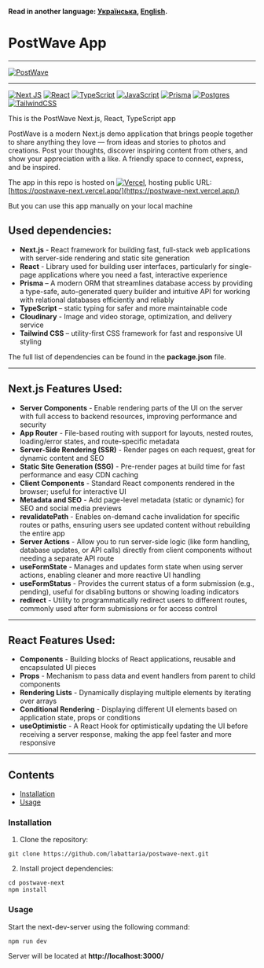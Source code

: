 **Read in another language: [Українська](README.ukr.md), [English](README.md).**

# PostWave App

---

[![PostWave](https://i.gyazo.com/7588c2966a3f623a611d171283863659.gif)](https://gyazo.com/7588c2966a3f623a611d171283863659)

---

[![Next JS](https://img.shields.io/badge/Next-black?style=for-the-badge&logo=next.js&logoColor=white)](#)
[![React](https://img.shields.io/badge/react-%2320232a.svg?style=for-the-badge&logo=react&logoColor=%2361DAFB)](#)
[![TypeScript](https://img.shields.io/badge/typescript-%23007ACC.svg?style=for-the-badge&logo=typescript&logoColor=white)](#)
[![JavaScript](https://img.shields.io/badge/JavaScript-323330?style=for-the-badge&logo=javascript&logoColor=F7DF1E)](#)
[![Prisma](https://img.shields.io/badge/Prisma-3982CE?style=for-the-badge&logo=Prisma&logoColor=white)](#)
[![Postgres](https://img.shields.io/badge/postgres-%23316192.svg?style=for-the-badge&logo=postgresql&logoColor=white)](#)
[![TailwindCSS](https://img.shields.io/badge/tailwindcss-%2338B2AC.svg?style=for-the-badge&logo=tailwind-css&logoColor=white)](#)

This is the PostWave Next.js, React, TypeScript app

PostWave is a modern Next.js demo application that brings people together to share anything they love — from ideas and stories to photos and creations. Post your thoughts, discover inspiring content from others, and show your appreciation with a like. A friendly space to connect, express, and be inspired.

The app in this repo is hosted on [![Vercel](https://img.shields.io/badge/vercel-%23000000.svg?style=for-the-badge&logo=vercel&logoColor=white)](#), hosting public URL: [https://postwave-next.vercel.app/](https://postwave-next.vercel.app/)

But you can use this app manually on your local machine

## Used dependencies:

- **Next.js** - React framework for building fast, full-stack web applications with server-side rendering and static site generation
- **React** - Library used for building user interfaces, particularly for single-page applications where you need a fast, interactive experience
- **Prisma** – A modern ORM that streamlines database access by providing a type-safe, auto-generated query builder and intuitive API for working with relational databases efficiently and reliably
- **TypeScript** – static typing for safer and more maintainable code
- **Cloudinary** - Image and video storage, optimization, and delivery service
- **Tailwind CSS** – utility-first CSS framework for fast and responsive UI styling

The full list of dependencies can be found in the **package.json** file.

---

## Next.js Features Used:

- **Server Components** - Enable rendering parts of the UI on the server with full access to backend resources, improving performance and security
- **App Router** - File-based routing with support for layouts, nested routes, loading/error states, and route-specific metadata
- **Server-Side Rendering (SSR)** - Render pages on each request, great for dynamic content and SEO
- **Static Site Generation (SSG)** - Pre-render pages at build time for fast performance and easy CDN caching
- **Client Components** - Standard React components rendered in the browser; useful for interactive UI
- **Metadata and SEO** - Add page-level metadata (static or dynamic) for SEO and social media previews
- **revalidatePath** - Enables on-demand cache invalidation for specific routes or paths, ensuring users see updated content without rebuilding the entire app
- **Server Actions** - Allow you to run server-side logic (like form handling, database updates, or API calls) directly from client components without needing a separate API route
- **useFormState** - Manages and updates form state when using server actions, enabling cleaner and more reactive UI handling
- **useFormStatus** - Provides the current status of a form submission (e.g., pending), useful for disabling buttons or showing loading indicators
- **redirect** - Utility to programmatically redirect users to different routes, commonly used after form submissions or for access control

---

## React Features Used:

- **Components** - Building blocks of React applications, reusable and encapsulated UI pieces
- **Props** - Mechanism to pass data and event handlers from parent to child components
- **Rendering Lists** - Dynamically displaying multiple elements by iterating over arrays
- **Conditional Rendering** - Displaying different UI elements based on application state, props or conditions
- **useOptimistic** - A React Hook for optimistically updating the UI before receiving a server response, making the app feel faster and more responsive

---

## Contents

- [Installation](#installation)
- [Usage](#usage)

### Installation

1. Clone the repository:

```shell
git clone https://github.com/labattaria/postwave-next.git
```

2. Install project dependencies:

```shell
cd postwave-next
npm install
```

### Usage

Start the next-dev-server using the following command:

```shell
npm run dev
```

Server will be located at **http://localhost:3000/**
